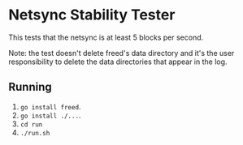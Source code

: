 # Netsync Stability Tester
This tests that the netsync is at least 5 blocks per second.

Note: the test doesn't delete freed's data directory and it's the user
responsibility to delete the data directories that appear in the log.

## Running
 1. `go install freed`.
 2. `go install ./...`.
 3. `cd run`
 4. `./run.sh`
 